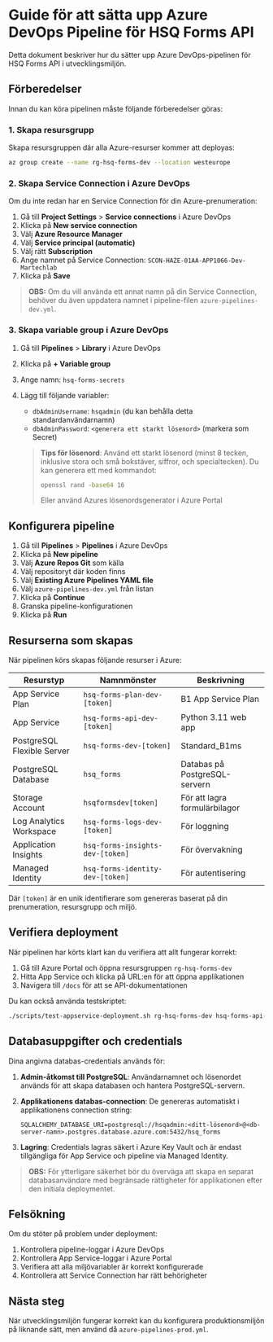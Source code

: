 # Guide för att sätta upp Azure DevOps Pipeline för HSQ Forms API

Detta dokument beskriver hur du sätter upp Azure DevOps-pipelinen för HSQ Forms API i utvecklingsmiljön.

## Förberedelser

Innan du kan köra pipelinen måste följande förberedelser göras:

### 1. Skapa resursgrupp

Skapa resursgruppen där alla Azure-resurser kommer att deployas:

```bash
az group create --name rg-hsq-forms-dev --location westeurope
```

### 2. Skapa Service Connection i Azure DevOps

Om du inte redan har en Service Connection för din Azure-prenumeration:

1. Gå till **Project Settings** > **Service connections** i Azure DevOps
2. Klicka på **New service connection**
3. Välj **Azure Resource Manager**
4. Välj **Service principal (automatic)**
5. Välj rätt **Subscription**
6. Ange namnet på Service Connection: `SCON-HAZE-01AA-APP1066-Dev-Martechlab`
7. Klicka på **Save**

> **OBS:** Om du vill använda ett annat namn på din Service Connection, behöver du även uppdatera namnet i pipeline-filen `azure-pipelines-dev.yml`.

### 3. Skapa variable group i Azure DevOps

1. Gå till **Pipelines** > **Library** i Azure DevOps
2. Klicka på **+ Variable group**
3. Ange namn: `hsq-forms-secrets`
4. Lägg till följande variabler:
   - `dbAdminUsername`: `hsqadmin` (du kan behålla detta standardanvändarnamn)
   - `dbAdminPassword`: `<generera ett starkt lösenord>` (markera som Secret)
   
   > **Tips för lösenord**: Använd ett starkt lösenord (minst 8 tecken, inklusive stora och små bokstäver, siffror, och specialtecken). Du kan generera ett med kommandot:
   > ```bash
   > openssl rand -base64 16
   > ```
   > Eller använd Azures lösenordsgenerator i Azure Portal

## Konfigurera pipeline

1. Gå till **Pipelines** > **Pipelines** i Azure DevOps
2. Klicka på **New pipeline**
3. Välj **Azure Repos Git** som källa
4. Välj repositoryt där koden finns
5. Välj **Existing Azure Pipelines YAML file**
6. Välj `azure-pipelines-dev.yml` från listan
7. Klicka på **Continue**
8. Granska pipeline-konfigurationen
9. Klicka på **Run**

## Resurserna som skapas

När pipelinen körs skapas följande resurser i Azure:

| Resurstyp | Namnmönster | Beskrivning |
|-----------|-------------|-------------|
| App Service Plan | `hsq-forms-plan-dev-[token]` | B1 App Service Plan |
| App Service | `hsq-forms-api-dev-[token]` | Python 3.11 web app |
| PostgreSQL Flexible Server | `hsq-forms-dev-[token]` | Standard_B1ms |
| PostgreSQL Database | `hsq_forms` | Databas på PostgreSQL-servern |
| Storage Account | `hsqformsdev[token]` | För att lagra formulärbilagor |
| Log Analytics Workspace | `hsq-forms-logs-dev-[token]` | För loggning |
| Application Insights | `hsq-forms-insights-dev-[token]` | För övervakning |
| Managed Identity | `hsq-forms-identity-dev-[token]` | För autentisering |

Där `[token]` är en unik identifierare som genereras baserat på din prenumeration, resursgrupp och miljö.

## Verifiera deployment

När pipelinen har körts klart kan du verifiera att allt fungerar korrekt:

1. Gå till Azure Portal och öppna resursgruppen `rg-hsq-forms-dev`
2. Hitta App Service och klicka på URL:en för att öppna applikationen
3. Navigera till `/docs` för att se API-dokumentationen

Du kan också använda testskriptet:

```bash
./scripts/test-appservice-deployment.sh rg-hsq-forms-dev hsq-forms-api-dev-[token] dev
```

## Databasuppgifter och credentials

Dina angivna databas-credentials används för:

1. **Admin-åtkomst till PostgreSQL**: Användarnamnet och lösenordet används för att skapa databasen och hantera PostgreSQL-servern.

2. **Applikationens databas-connection**: De genereras automatiskt i applikationens connection string:
   ```
   SQLALCHEMY_DATABASE_URI=postgresql://hsqadmin:<ditt-lösenord>@<db-server-namn>.postgres.database.azure.com:5432/hsq_forms
   ```

3. **Lagring**: Credentials lagras säkert i Azure Key Vault och är endast tillgängliga för App Service och pipeline via Managed Identity.

> **OBS:** För ytterligare säkerhet bör du överväga att skapa en separat databasanvändare med begränsade rättigheter för applikationen efter den initiala deploymentet.

## Felsökning

Om du stöter på problem under deployment:

1. Kontrollera pipeline-loggar i Azure DevOps
2. Kontrollera App Service-loggar i Azure Portal
3. Verifiera att alla miljövariabler är korrekt konfigurerade
4. Kontrollera att Service Connection har rätt behörigheter

## Nästa steg

När utvecklingsmiljön fungerar korrekt kan du konfigurera produktionsmiljön på liknande sätt, men använd då `azure-pipelines-prod.yml`.
